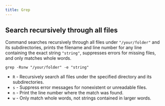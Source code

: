 ```yaml
---
title: Grep
---
```


## Search recursively through all files

Command searches recursively through all files under `"/your/folder"` and its subdirectories,
prints the filename and line number for any line containing the exact string `"string"`,
suppresses errors for missing files, and only matches whole words.

```shell
grep -Rsnw "/your/folder" -e "string"
```

- `R` - Recursively search all files under the specified directory and its subdirectories.
- `s` - Suppress error messages for nonexistent or unreadable files.
- `n` - Print the line number where the match was found.
- `w` - Only match whole words, not strings contained in larger words.

